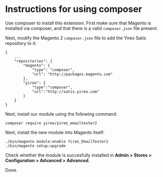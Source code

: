 # Instructions for using composer

Use composer to install this extension. First make sure that Magento is installed
via composer, and that there is a valid `composer.json` file present.

Next, modify the Magento 2 `composer.json` file to add the Yireo Satis repository
to it:

    {
        ...
        "repositories": {
            "magento": {
                "type": "composer",
                "url": "http://packages.magento.com"
            },
            "yireo": {
                "type":"composer",
                "url":"http://satis.yireo.com"
            }
        }
    }

Next, install our module using the following command:

    composer require yireo/yireo_emailtester2

Next, install the new module into Magento itself:

    ./bin/magento module:enable Yireo_EmailTester2
    ./bin/magento setup:upgrade

Check whether the module is succesfully installed in **Admin > Stores >
Configuration > Advanced > Advanced**.

Done.

